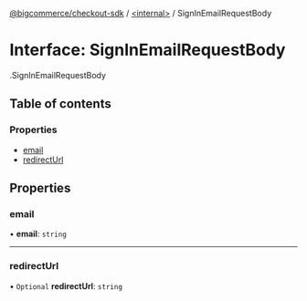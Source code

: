 [@bigcommerce/checkout-sdk](../README.md) / [<internal\>](../modules/internal_.md) / SignInEmailRequestBody

# Interface: SignInEmailRequestBody

[<internal>](../modules/internal_.md).SignInEmailRequestBody

## Table of contents

### Properties

- [email](internal_.SignInEmailRequestBody.md#email)
- [redirectUrl](internal_.SignInEmailRequestBody.md#redirecturl)

## Properties

### email

• **email**: `string`

___

### redirectUrl

• `Optional` **redirectUrl**: `string`
